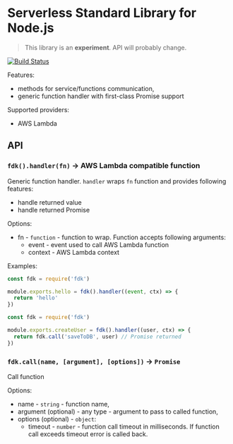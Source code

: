 # Serverless Standard Library for Node.js

> This library is an **experiment**. API will probably change.

[![Build Status](https://travis-ci.org/serverless/fdk.svg?branch=master)](https://travis-ci.org/serverless/fdk)

Features:

- methods for service/functions communication,
- generic function handler with first-class Promise support

Supported providers:

- AWS Lambda

## API

### `fdk().handler(fn)` -> AWS Lambda compatible function

Generic function handler. `handler` wraps `fn` function and provides following features:

- handle returned value
- handle returned Promise

Options:

- fn - `function` - function to wrap. Function accepts following arguments:
  - event - event used to call AWS Lambda function
  - context - AWS Lambda context

Examples:

```javascript
const fdk = require('fdk')

module.exports.hello = fdk().handler((event, ctx) => {
  return 'hello'
})
```

```javascript
const fdk = require('fdk')

module.exports.createUser = fdk().handler((user, ctx) => {
  return fdk.call('saveToDB', user) // Promise returned
})
```

### `fdk.call(name, [argument], [options])` -> `Promise`

Call function

Options:

- name - `string` - function name,
- argument (optional) - any type - argument to pass to called function,
- options (optional) - `object`:
  - timeout - `number` - function call timeout in milliseconds. If function call exceeds timeout error is called back.